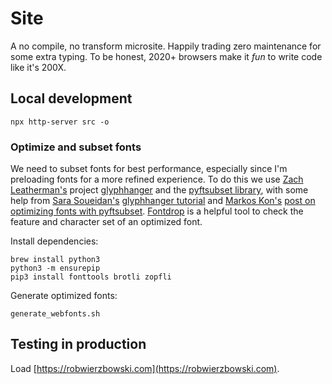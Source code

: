 # Site

A no compile, no transform microsite. Happily trading zero maintenance for some extra typing. To be honest, 2020+ browsers make it _fun_ to write code like it's 200X.

## Local development

```shell
npx http-server src -o
```

### Optimize and subset fonts

We need to subset fonts for best performance, especially since I'm preloading fonts for a more refined experience. To do this we use [Zach Leatherman's](https://twitter.com/zachleat) project [glyphhanger](https://github.com/zachleat/glyphhanger) and the [pyftsubset library](https://fonttools.readthedocs.io/en/latest/subset/index.html), with some help from [Sara Soueidan's](https://twitter.com/SaraSoueidan) [glyphhanger tutorial](https://www.sarasoueidan.com/blog/glyphhanger) and [Markos Kon's](https://twitter.com/markos_kon) [post on optimizing fonts with pyftsubset](https://markoskon.com/creating-font-subsets/). [Fontdrop](https://fontdrop.info/) is a helpful tool to check the feature and character set of an optimized font.

Install dependencies:

```shell
brew install python3
python3 -m ensurepip
pip3 install fonttools brotli zopfli
```

Generate optimized fonts:

```shell
generate_webfonts.sh
```

## Testing in production

Load [https://robwierzbowski.com](https://robwierzbowski.com).
